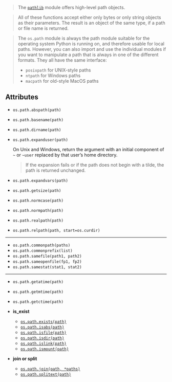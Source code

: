 > The [`pathlib`](./pathlib.md) module offers high-level path objects.

> All of these functions accept either only bytes or only string objects as their parameters. The result is an object of the same type, if a path or file name is returned.

> The `os.path` module is always the path module suitable for the operating system Python is running on, and therefore usable for local paths. However, you can also import and use the individual modules if you want to manipulate a path that is always in one of the different formats. They all have the same interface:
> 
> - `posixpath` for UNIX-style paths
> - `ntpath` for Windows paths
> - `macpath` for old-style MacOS paths

## Attributes

- `os.path.abspath(path)`
- `os.path.basename(path)`
- `os.path.dirname(path)`
- `os.path.expanduser(path)`

    On Unix and Windows, return the argument with an initial component of `~` or `~user` replaced by that user’s home directory.
    
    > If the expansion fails or if the path does not begin with a tilde, the path is returned unchanged.

- `os.path.expandvars(path)`
- `os.path.getsize(path)`
- `os.path.normcase(path)`
- `os.path.normpath(path)`
- `os.path.realpath(path)`
- `os.path.relpath(path, start=os.curdir)`

---

- `os.path.commonpath(paths)`
- `os.path.commonprefix(list)`
- `os.path.samefile(path1, path2)`
- `os.path.sameopenfile(fp1, fp2)`
- `os.path.samestat(stat1, stat2)`

---

- `os.path.getatime(path)`
- `os.path.getmtime(path)`
- `os.path.getctime(path)`

- **is_exist**

    - [`os.path.exists(path)`](https://docs.python.org/3/library/os.path.html#os.path.exists)
    - [`os.path.isabs(path)`](https://docs.python.org/3/library/os.path.html#os.path.isabs)
    - [`os.path.isfile(path)`](https://docs.python.org/3/library/os.path.html#os.path.isfile)
    - [`os.path.isdir(path)`](https://docs.python.org/3/library/os.path.html#os.path.isdir)
    - [`os.path.islink(path)`](https://docs.python.org/3/library/os.path.html#os.path.islink)
    - [`os.path.ismount(path)`](https://docs.python.org/3/library/os.path.html#os.path.ismount)

- **join or split**

    - [`os.path.join(path, *paths)`](https://docs.python.org/3/library/os.path.html#os.path.join)
    - [`os.path.splitext(path)`](https://docs.python.org/3/library/os.path.html#os.path.splitext)

